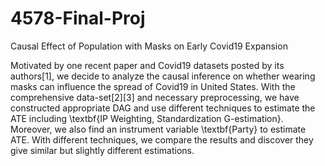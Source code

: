 # 4578-Final-Proj
Causal Effect of Population with Masks on Early Covid19 Expansion

Motivated by one recent paper and Covid19 datasets posted by its authors[1], we decide to analyze the causal inference on whether wearing masks can influence the spread of Covid19 in United States. With the comprehensive data-set[2][3] and necessary preprocessing, we have constructed appropriate DAG and use different techniques to estimate the ATE including \textbf{IP Weighting, Standardization G-estimation}. Moreover, we also find an instrument variable \textbf{Party} to estimate ATE. With different techniques, we compare the results and discover they give similar but slightly different estimations.
